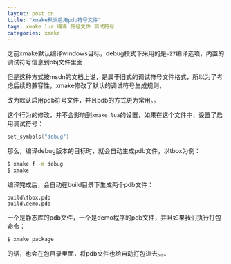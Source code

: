 ```yaml
---
layout: post.cn
title: "xmake默认启用pdb符号文件"
tags: xmake lua 编译 符号文件 调试符号
categories: xmake
---
```


之前xmake默认编译windows目标，debug模式下采用的是`-Z7`编译选项，内置的调试符号信息到obj文件里面

但是这种方式按msdn的文档上说，是属于旧式的调试符号文件格式，所以为了考虑后续的兼容性，xmake修改了默认的调试符号生成规则，

改为默认启用pdb符号文件，并且pdb的方式更为常用。。

这个行为的修改，并不会影响到`xmake.lua`的设置，如果在这个文件中，设置了启用调试符号：

```lua
set_symbols("debug")
```

那么，编译debug版本的目标时，就会自动生成pdb文件，以tbox为例：

```bash
$ xmake f -m debug
$ xmake
```

编译完成后，会自动在build目录下生成两个pdb文件：

```
build\tbox.pdb
build\demo.pdb
```




一个是静态库的pdb文件，一个是demo程序的pdb文件，并且如果我们执行打包命令：

```bash
$ xmake package
```

的话，也会在包目录里面，将pdb文件也给自动打包进去。。。

